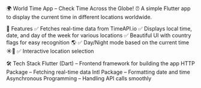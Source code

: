 🌍 World Time App – Check Time Across the Globe! ⏰
A simple Flutter app to display the current time in different locations worldwide.

📌 Features
✅ Fetches real-time data from TimeAPI.io
✅ Displays local time, date, and day of the week for various locations
✅ Beautiful UI with country flags for easy recognition 🌎
✅ Day/Night mode based on the current time ☀️🌙
✅ Interactive location selection

🛠️ Tech Stack
Flutter (Dart) – Frontend framework for building the app
HTTP Package – Fetching real-time data
Intl Package – Formatting date and time
Asynchronous Programming – Handling API calls smoothly
